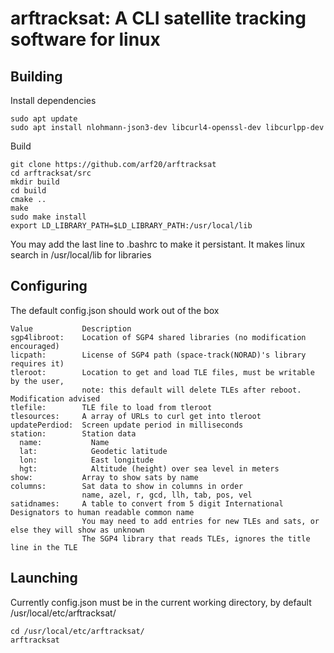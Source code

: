 # arftracksat: A CLI satellite tracking software for linux

## Building
Install dependencies
```
sudo apt update
sudo apt install nlohmann-json3-dev libcurl4-openssl-dev libcurlpp-dev
```
Build
```
git clone https://github.com/arf20/arftracksat
cd arftracksat/src
mkdir build
cd build
cmake ..
make
sudo make install
export LD_LIBRARY_PATH=$LD_LIBRARY_PATH:/usr/local/lib
```
You may add the last line to .bashrc to make it persistant. It makes linux search in /usr/local/lib for libraries

## Configuring
The default config.json should work out of the box
```
Value           Description
sgp4libroot:    Location of SGP4 shared libraries (no modification encouraged)
licpath:        License of SGP4 path (space-track(NORAD)'s library requires it)
tleroot:        Location to get and load TLE files, must be writable by the user,
                note: this default will delete TLEs after reboot. Modification advised
tlefile:        TLE file to load from tleroot
tlesources:     A array of URLs to curl get into tleroot
updatePerdiod:  Screen update period in milliseconds
station:        Station data
  name:           Name
  lat:            Geodetic latitude
  lon:            East longitude
  hgt:            Altitude (height) over sea level in meters
show:           Array to show sats by name
columns:        Sat data to show in columns in order
                name, azel, r, gcd, llh, tab, pos, vel
satidnames:     A table to convert from 5 digit International Designators to human readable common name
                You may need to add entries for new TLEs and sats, or else they will show as unknown
                The SGP4 library that reads TLEs, ignores the title line in the TLE
```

## Launching
Currently config.json must be in the current working directory, by default /usr/local/etc/arftracksat/
```
cd /usr/local/etc/arftracksat/
arftracksat
```
